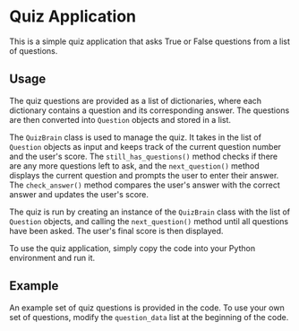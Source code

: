 # Quiz Application
This is a simple quiz application that asks True or False questions from a list of questions.

## Usage
The quiz questions are provided as a list of dictionaries, where each dictionary contains a question and its corresponding answer. The questions are then converted into `Question` objects and stored in a list. 

The `QuizBrain` class is used to manage the quiz. It takes in the list of `Question` objects as input and keeps track of the current question number and the user's score. The `still_has_questions()` method checks if there are any more questions left to ask, and the `next_question()` method displays the current question and prompts the user to enter their answer. The `check_answer()` method compares the user's answer with the correct answer and updates the user's score.

The quiz is run by creating an instance of the `QuizBrain` class with the list of `Question` objects, and calling the `next_question()` method until all questions have been asked. The user's final score is then displayed.

To use the quiz application, simply copy the code into your Python environment and run it.

## Example
An example set of quiz questions is provided in the code. To use your own set of questions, modify the `question_data` list at the beginning of the code.